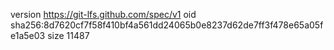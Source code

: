 version https://git-lfs.github.com/spec/v1
oid sha256:8d7620cf7f58f410bf4a561dd24065b0e8237d62de7ff3f478e65a05fe1a5e03
size 11487
